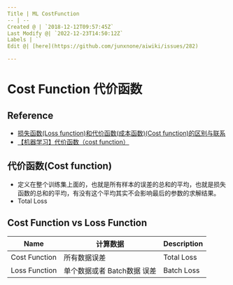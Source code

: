 ```yaml
---
Title | ML CostFunction
-- | --
Created @ | `2018-12-12T09:57:45Z`
Last Modify @| `2022-12-23T14:50:12Z`
Labels | ``
Edit @| [here](https://github.com/junxnone/aiwiki/issues/282)

---
```


# Cost Function 代价函数

## Reference

- [损失函数(Loss function)和代价函数(成本函数)(Cost function)的区别与联系](https://blog.csdn.net/uestc_c2_403/article/details/77387780)
- [【机器学习】代价函数（cost function）](https://www.cnblogs.com/Belter/p/6653773.html)



## 代价函数(Cost function)

- 定义在整个训练集上面的，也就是所有样本的误差的总和的平均，也就是损失函数的总和的平均，有没有这个平均其实不会影响最后的参数的求解结果。
- Total Loss

## Cost Function vs Loss Function

Name | 计算数据 | Description
-- | -- | --
Cost Function | 所有数据误差 | Total Loss
Loss Function | 单个数据或者 Batch数据 误差 | Batch Loss



